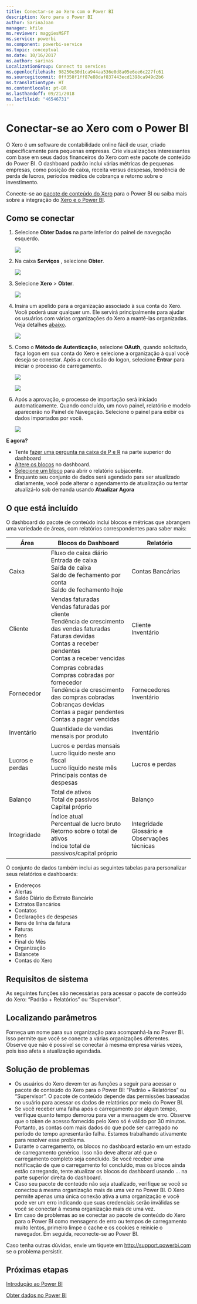 ```yaml
---
title: Conectar-se ao Xero com o Power BI
description: Xero para o Power BI
author: SarinaJoan
manager: kfile
ms.reviewer: maggiesMSFT
ms.service: powerbi
ms.component: powerbi-service
ms.topic: conceptual
ms.date: 10/16/2017
ms.author: sarinas
LocalizationGroup: Connect to services
ms.openlocfilehash: 98250e30d1ca944aa536e0d8a05e6ee6c227fc61
ms.sourcegitcommit: 0ff358f1ff87e88daf837443ecd1398ca949d2b6
ms.translationtype: HT
ms.contentlocale: pt-BR
ms.lasthandoff: 09/21/2018
ms.locfileid: "46546731"
---
```

# <a name="connect-to-xero-with-power-bi"></a>Conectar-se ao Xero com o Power BI
O Xero é um software de contabilidade online fácil de usar, criado especificamente para pequenas empresas. Crie visualizações interessantes com base em seus dados financeiros do Xero com este pacote de conteúdo do Power BI. O dashboard padrão inclui várias métricas de pequenas empresas, como posição de caixa, receita versus despesas, tendência de perda de lucros, períodos médios de cobrança e retorno sobre o investimento.

Conecte-se ao [pacote de conteúdo do Xero](https://app.powerbi.com/getdata/services/xero) para o Power BI ou saiba mais sobre a integração do [Xero e o Power BI](https://help.xero.com/Power-BI).

## <a name="how-to-connect"></a>Como se conectar
1. Selecione **Obter Dados** na parte inferior do painel de navegação esquerdo.
   
   ![](media/service-connect-to-xero/getdata.png)
2. Na caixa **Serviços** , selecione **Obter**.
   
   ![](media/service-connect-to-xero/services.png)
3. Selecione **Xero** \> **Obter**.
   
   ![](media/service-connect-to-xero/connect.png)
4. Insira um apelido para a organização associado à sua conta do Xero. Você poderá usar qualquer um. Ele servirá principalmente para ajudar os usuários com várias organizações do Xero a mantê-las organizadas. Veja detalhes [abaixo](#FindingParams).
   
   ![](media/service-connect-to-xero/params.png)
5. Como o **Método de Autenticação**, selecione **OAuth**, quando solicitado, faça logon em sua conta do Xero e selecione a organização à qual você deseja se conectar. Após a conclusão do logon, selecione **Entrar** para iniciar o processo de carregamento.
   
    ![](media/service-connect-to-xero/creds.png)
   
    ![](media/service-connect-to-xero/creds2.png)
6. Após a aprovação, o processo de importação será iniciado automaticamente. Quando concluído, um novo painel, relatório e modelo aparecerão no Painel de Navegação. Selecione o painel para exibir os dados importados por você.
   
     ![](media/service-connect-to-xero/dashboard.png)

**E agora?**

* Tente [fazer uma pergunta na caixa de P e R](consumer/end-user-q-and-a.md) na parte superior do dashboard
* [Altere os blocos](service-dashboard-edit-tile.md) no dashboard.
* [Selecione um bloco](consumer/end-user-tiles.md) para abrir o relatório subjacente.
* Enquanto seu conjunto de dados será agendado para ser atualizado diariamente, você pode alterar o agendamento de atualização ou tentar atualizá-lo sob demanda usando **Atualizar Agora**

## <a name="whats-included"></a>O que está incluído
O dashboard do pacote de conteúdo inclui blocos e métricas que abrangem uma variedade de áreas, com relatórios correspondentes para saber mais:  

| Área | Blocos do Dashboard | Relatório |
| --- | --- | --- |
| Caixa |Fluxo de caixa diário <br>Entrada de caixa <br>Saída de caixa <br>Saldo de fechamento por conta <br>Saldo de fechamento hoje |Contas Bancárias |
| Cliente |Vendas faturadas <br>Vendas faturadas por cliente <br>Tendência de crescimento das vendas faturadas <br>Faturas devidas <br>Contas a receber pendentes <br>Contas a receber vencidas |Cliente <br>Inventário |
| Fornecedor |Compras cobradas <br>Compras cobradas por fornecedor <br>Tendência de crescimento das compras cobradas <br> Cobranças devidas <br>Contas a pagar pendentes <br>Contas a pagar vencidas |Fornecedores <br>Inventário |
| Inventário |Quantidade de vendas mensais por produto |Inventário |
| Lucros e perdas |Lucros e perdas mensais <br>Lucro líquido neste ano fiscal <br>Lucro líquido neste mês <br>Principais contas de despesas |Lucros e perdas |
| Balanço |Total de ativos <br>Total de passivos <br>Capital próprio |Balanço |
| Integridade |Índice atual <br>Percentual de lucro bruto <br> Retorno sobre o total de ativos <br>Índice total de passivos/capital próprio |Integridade <br>Glossário e Observações técnicas |

O conjunto de dados também inclui as seguintes tabelas para personalizar seus relatórios e dashboards:  

* Endereços  
* Alertas  
* Saldo Diário do Extrato Bancário  
* Extratos Bancários  
* Contatos  
* Declarações de despesas  
* Itens de linha da fatura  
* Faturas  
* Itens  
* Final do Mês  
* Organização  
* Balancete  
* Contas do Xero

## <a name="system-requirements"></a>Requisitos de sistema
As seguintes funções são necessárias para acessar o pacote de conteúdo do Xero: “Padrão + Relatórios” ou “Supervisor”.

<a name="FindingParams"></a>

## <a name="finding-parameters"></a>Localizando parâmetros
Forneça um nome para sua organização para acompanhá-la no Power BI. Isso permite que você se conecte a várias organizações diferentes. Observe que não é possível se conectar à mesma empresa várias vezes, pois isso afeta a atualização agendada.   

## <a name="troubleshooting"></a>Solução de problemas
* Os usuários do Xero devem ter as funções a seguir para acessar o pacote de conteúdo do Xero para o Power BI: “Padrão + Relatórios” ou “Supervisor”. O pacote de conteúdo depende das permissões baseadas no usuário para acessar os dados de relatórios por meio do Power BI.  
* Se você receber uma falha após o carregamento por algum tempo, verifique quanto tempo demorou para ver a mensagem de erro. Observe que o token de acesso fornecido pelo Xero só é válido por 30 minutos. Portanto, as contas com mais dados do que pode ser carregado no período de tempo apresentarão falha. Estamos trabalhando ativamente para resolver esse problema.
* Durante o carregamento, os blocos no dashboard estarão em um estado de carregamento genérico. Isso não deve alterar até que o carregamento completo seja concluído. Se você receber uma notificação de que o carregamento foi concluído, mas os blocos ainda estão carregando, tente atualizar os blocos do dashboard usando ... na parte superior direita do dashboard.
* Caso seu pacote de conteúdo não seja atualizado, verifique se você se conectou à mesma organização mais de uma vez no Power BI. O Xero permite apenas uma única conexão ativa a uma organização e você pode ver um erro indicando que suas credenciais serão inválidas se você se conectar à mesma organização mais de uma vez.  
* Em caso de problemas ao se conectar ao pacote de conteúdo do Xero para o Power BI como mensagens de erro ou tempos de carregamento muito lentos, primeiro limpe o cache e os cookies e reinicie o navegador. Em seguida, reconecte-se ao Power BI.  

Caso tenha outras dúvidas, envie um tíquete em http://support.powerbi.com se o problema persistir.

## <a name="next-steps"></a>Próximas etapas
[Introdução ao Power BI](service-get-started.md)

[Obter dados no Power BI](service-get-data.md)

